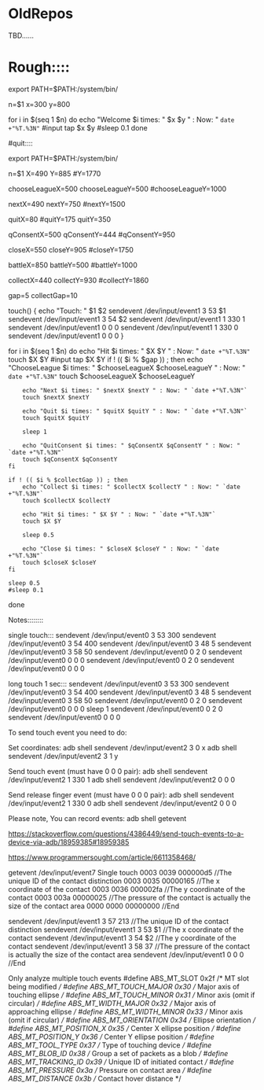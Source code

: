 # OldRepos
TBD......





# Rough::::

export PATH=$PATH:/system/bin/

n=$1
x=300
y=800

for i in $(seq 1 $n)
do
    echo "Welcome $i times: " $x $y " : Now: " `date +"%T.%3N"`
    #input tap $x $y 
    #sleep 0.1
done





#quit::::

export PATH=$PATH:/system/bin/

n=$1
X=490
Y=885
#Y=1770

chooseLeagueX=500
chooseLeagueY=500
#chooseLeagueY=1000

nextX=490
nextY=750
#nextY=1500

quitX=80
#quitY=175
quitY=350

qConsentX=500
qConsentY=444
#qConsentY=950

closeX=550
closeY=905
#closeY=1750

battleX=850
battleY=500
#battleY=1000

collectX=440
collectY=930
#collectY=1860

gap=5
collectGap=10

touch()
{
    echo "Touch: " $1 $2
    sendevent /dev/input/event1 3 53 $1
    sendevent /dev/input/event1 3 54 $2
    sendevent /dev/input/event1 1 330 1
    sendevent /dev/input/event1 0 0 0
    sendevent /dev/input/event1 1 330 0
    sendevent /dev/input/event1 0 0 0
}

for i in $(seq 1 $n)
do
    echo "Hit $i times: " $X $Y " : Now: " `date +"%T.%3N"`
    touch $X $Y
    #input tap $X $Y
    if ! (( $i % $gap )) ; then
        echo "ChooseLeague $i times: " $chooseLeagueX $chooseLeagueY " : Now: " `date +"%T.%3N"`
        touch $chooseLeagueX $chooseLeagueY

        echo "Next $i times: " $nextX $nextY " : Now: " `date +"%T.%3N"`
        touch $nextX $nextY

        echo "Quit $i times: " $quitX $quitY " : Now: " `date +"%T.%3N"`
        touch $quitX $quitY
        
        sleep 1
        
        echo "QuitConsent $i times: " $qConsentX $qConsentY " : Now: " `date +"%T.%3N"`
        touch $qConsentX $qConsentY
    fi
    
    if ! (( $i % $collectGap )) ; then
        echo "Collect $i times: " $collectX $collectY " : Now: " `date +"%T.%3N"`
        touch $collectX $collectY
        
        echo "Hit $i times: " $X $Y " : Now: " `date +"%T.%3N"`
        touch $X $Y
        
        sleep 0.5
        
        echo "Close $i times: " $closeX $closeY " : Now: " `date +"%T.%3N"`
        touch $closeX $closeY
    fi
    
    sleep 0.5
    #sleep 0.1
done












Notes::::::::


single touch:::
sendevent /dev/input/event0 3 53 300
sendevent /dev/input/event0 3 54 400
sendevent /dev/input/event0 3 48 5
sendevent /dev/input/event0 3 58 50
sendevent /dev/input/event0 0 2 0
sendevent /dev/input/event0 0 0 0
sendevent /dev/input/event0 0 2 0
sendevent /dev/input/event0 0 0 0


long touch 1 sec:::
sendevent /dev/input/event0 3 53 300
sendevent /dev/input/event0 3 54 400
sendevent /dev/input/event0 3 48 5
sendevent /dev/input/event0 3 58 50
sendevent /dev/input/event0 0 2 0
sendevent /dev/input/event0 0 0 0
sleep 1
sendevent /dev/input/event0 0 2 0
sendevent /dev/input/event0 0 0 0



To send touch event you need to do:

Set coordinates:
adb shell sendevent /dev/input/event2 3 0 x
adb shell sendevent /dev/input/event2 3 1 y

Send touch event (must have 0 0 0 pair):
adb shell sendevent /dev/input/event2 1 330 1
adb shell sendevent /dev/input/event2 0 0 0

Send release finger event (must have 0 0 0 pair):
adb shell sendevent /dev/input/event2 1 330 0
adb shell sendevent /dev/input/event2 0 0 0

Please note, You can record events:
adb shell getevent

https://stackoverflow.com/questions/4386449/send-touch-events-to-a-device-via-adb/18959385#18959385


https://www.programmersought.com/article/6611358468/

getevent /dev/input/event7
Single touch
0003 0039 000000d5 //The unique ID of the contact distinction
0003 0035 00000165 //The x coordinate of the contact
0003 0036 000002fa //The y coordinate of the contact
0003 003a 00000025 //The pressure of the contact is actually the size of the contact area
0000 0000 00000000 //End

sendevent /dev/input/event1 3 57 213 //The unique ID of the contact distinction
sendevent /dev/input/event1 3 53 $1 //The x coordinate of the contact
sendevent /dev/input/event1 3 54 $2 //The y coordinate of the contact
sendevent /dev/input/event1 3 58 37 //The pressure of the contact is actually the size of the contact area
sendevent /dev/input/event1 0 0 0 //End




Only analyze multiple touch events
#define ABS_MT_SLOT 0x2f /* MT slot being modified */
#define ABS_MT_TOUCH_MAJOR 0x30 /* Major axis of touching ellipse */
#define ABS_MT_TOUCH_MINOR 0x31 /* Minor axis (omit if circular) */
#define ABS_MT_WIDTH_MAJOR 0x32 /* Major axis of approaching ellipse */
#define ABS_MT_WIDTH_MINOR 0x33 /* Minor axis (omit if circular) */
#define ABS_MT_ORIENTATION 0x34 /* Ellipse orientation */
#define ABS_MT_POSITION_X 0x35 /* Center X ellipse position */
#define ABS_MT_POSITION_Y 0x36 /* Center Y ellipse position */
#define ABS_MT_TOOL_TYPE 0x37 /* Type of touching device */
#define ABS_MT_BLOB_ID 0x38 /* Group a set of packets as a blob */
#define ABS_MT_TRACKING_ID 0x39 /* Unique ID of initiated contact */
#define ABS_MT_PRESSURE 0x3a /* Pressure on contact area */
#define ABS_MT_DISTANCE 0x3b /* Contact hover distance */
